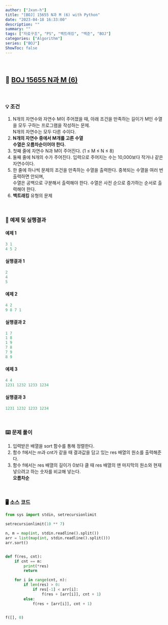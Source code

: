 ```yaml
---
author: ["Jxun-h"]
title: "[BOJ] 15655 N과 M (6) with Python"
date: "2023-04-18 16:33:00"
description: ""
summary: ""
tags: ["자료구조", "PS", "백트래킹", "백준", "BOJ"]
categories: ["Algorithm"]
series: ["BOJ"]
ShowToc: false
---
```


<br>

## 📌 <a href="https://www.acmicpc.net/problem/15655" target="_blank">BOJ 15655 N과 M (6)</a>

<br>

### 💡 조건

1.  N개의 자연수와 자연수 M이 주어졌을 때, 아래 조건을 만족하는 길이가 M인 수열을 모두 구하는 프로그램을 작성하는 문제.  
    N개의 자연수는 모두 다른 수이다.
2.  **N개의 자연수 중에서 M개를 고른 수열  
    수열은 오름차순이어야 한다.**
3.  첫째 줄에 자연수 N과 M이 주어진다. (1 ≤ M ≤ N ≤ 8)
4.  둘째 줄에 N개의 수가 주어진다. 입력으로 주어지는 수는 10,000보다 작거나 같은 자연수이다.
5.  한 줄에 하나씩 문제의 조건을 만족하는 수열을 출력한다. 중복되는 수열을 여러 번 출력하면 안되며,  
    수열은 공백으로 구분해서 출력해야 한다. 수열은 사전 순으로 증가하는 순서로 출력해야 한다.
6.  **백트래킹** 유형의 문제

<br>

### 🔖 예제 및 실행결과

#### 예제 1

```py
3 1
4 5 2
```

#### 실행결과 1

```py
2
4
5
```

#### 예제 2

```py
4 2
9 8 7 1
```

#### 실행결과 2

```py
1 7
1 8
1 9
7 8
7 9
8 9
```

#### 예제 3

```py
4 4
1231 1232 1233 1234
```

#### 실행결과 3

```py
1231 1232 1233 1234
```

<br>

### ⌨️ 문제 풀이

1.  입력받은 배열을 sort 함수를 통해 정렬한다.
2.  함수 f에서는 m과 cnt가 같을 때 결과값을 담고 있는 res 배열의 원소를 출력해준다.
3.  함수 f에서는 res 배열의 길이가 0보다 클 때 res 배열의 맨 마지막의 원소와 현재 넣으려고 하는 숫자를 비교해 넣는다.  
    **오름차순**

<br>

### 🖥 소스 코드

```py
from sys import stdin, setrecursionlimit

setrecursionlimit(10 ** 7)

n, m = map(int, stdin.readline().split())
arr = list(map(int, stdin.readline().split()))
arr.sort()


def f(res, cnt):
    if cnt == m:
        print(*res)
        return

    for i in range(cnt, n):
        if len(res) > 0:
            if res[-1] < arr[i]:
                f(res + [arr[i]], cnt + 1)
        else:
            f(res + [arr[i]], cnt + 1)


f([], 0)
```